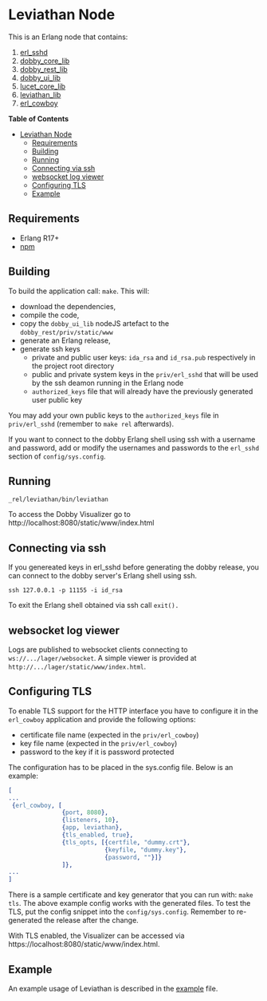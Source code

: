 # Leviathan Node

This is an Erlang node that contains:

1. [erl_sshd](https://github.com/ivanos/erl_sshd)
1. [dobby_core_lib](https://github.com/ivanos/dobby_core_lib)
2. [dobby_rest_lib](https://github.com/ivanos/dobby_rest_lib)
3. [dobby_ui_lib](https://github.com/ivanos/dobby_ui_lib)
1. [lucet_core_lib](https://github.com/ivanos/lucet_core_lib)
1. [leviathan_lib](https://github.com/ivanos/leviathan_lib)
1. [erl_cowboy](https://github.com/ivanos/erl_cowboy)

<!-- markdown-toc start - Don't edit this section. Run M-x markdown-toc-generate-toc again -->
**Table of Contents**

- [Leviathan Node](#leviathan-node)
    - [Requirements](#requirements)
    - [Building](#building)
    - [Running](#running)
    - [Connecting via ssh](#connecting-via-ssh)
    - [websocket log viewer](#websocket-log-viewer)
    - [Configuring TLS](#configuring-tls)
    - [Example](#example)

## Requirements
- Erlang R17+
- [npm](https://www.npmjs.com/)

## Building
To build the application call: `make`. This will:

* download the dependencies,
* compile the code,
* copy the `dobby_ui_lib` nodeJS artefact to the `dobby_rest/priv/static/www`
* generate an Erlang release,
* generate ssh keys
  * private and public user keys: `ida_rsa` and `id_rsa.pub` respectively
  in the project root directory
  * public and private system keys in the `priv/erl_sshd` that will be used
  by the ssh deamon running in the Erlang node
  * `authorized_keys` file that will already have the previously generated
  user public key

You may add your own public keys to the `authorized_keys` file in
`priv/erl_sshd` (remember to `make rel` afterwards).

If you want to connect to the dobby Erlang shell using ssh with
a username and password, add or modify the usernames and passwords
to the `erl_sshd` section of `config/sys.config`.

## Running

```
_rel/leviathan/bin/leviathan
```

To access the Dobby Visualizer go to http://localhost:8080/static/www/index.html

## Connecting via ssh
If you genereated keys in erl_sshd before generating the dobby release,
you can connect to the dobby server's Erlang shell using ssh.
```
ssh 127.0.0.1 -p 11155 -i id_rsa
```

To exit the Erlang shell obtained via ssh call `exit().`

## websocket log viewer
Logs are published to websocket clients connecting to `ws://.../lager/websocket`.  A simple viewer is provided at `http://.../lager/static/www/index.html`.

## Configuring TLS

To enable TLS support for the HTTP interface you have to configure it in the `erl_cowboy`
application and provide the following options:

* certificate file name (expected in the `priv/erl_cowboy`)
* key file name (expected in the `priv/erl_cowboy`)
* password to the key if it is password protected

The configuration has to be placed in the sys.config file. Below is an example:
```erlang
[
...
 {erl_cowboy, [
               {port, 8080},
               {listeners, 10},
               {app, leviathan},
               {tls_enabled, true},
               {tls_opts, [{certfile, "dummy.crt"},
                           {keyfile, "dummy.key"},
                           {password, ""}]}
               ]},
...
]
```

There is a sample certificate and key generator that you can run with:
`make tls`.
The above example config works with the generated files. To test the TLS,
put the config snippet into the `config/sys.config`. Remember
to re-generated the release after the change.

With TLS enabled, the Visualizer can be accessed via https://localhost:8080/static/www/index.html.

## Example
An example usage of Leviathan is described in the [example](docs/example.org) file.
